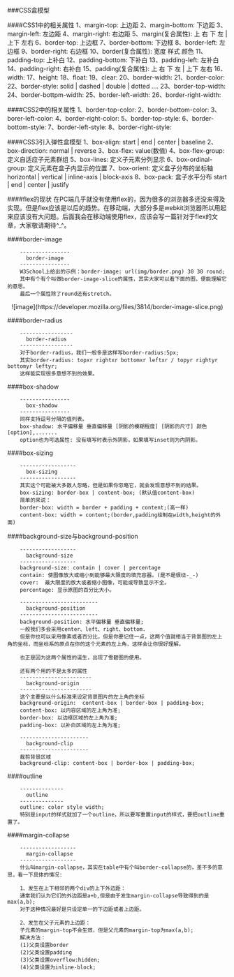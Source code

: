 ###CSS盒模型

####CSS1中的相关属性
    1、margin-top: 上边距
    2、margin-bottom: 下边距
    3、margin-left: 左边距
    4、margin-right: 右边距
    5、margin(复合属性): 上 右 下 左 | 上下 左右
    6、border-top: 上边框
    7、border-bottom: 下边框
    8、border-left: 左边框
    9、border-right: 右边框
    10、border(复合属性): 宽度 样式 颜色
    11、padding-top: 上补白
    12、padding-bottom: 下补白
    13、padding-left: 左补白
    14、padding-right: 右补白
    15、padding(复合属性): 上 右 下 左 | 上下 左右
    16、width:
    17、height:
    18、float:
    19、clear:
    20、border-width:
    21、border-color:
    22、border-style: solid | dashed | double | dotted ....
    23、border-top-width:
    24、border-bottpm-width:
    25、border-left-width:
    26、border-right-width:

####CSS2中的相关属性
    1、border-top-color:
    2、border-bottom-color:
    3、borer-left-color:
    4、border-right-color:
    5、border-top-style:
    6、border-bottom-style:
    7、border-left-style:
    8、border-right-style:

####CSS3引入弹性盒模型
    1、box-align: start | end | center | baseline
    2、box-direction: normal | reverse
    3、box-flex: value(数值)
    4、box-flex-group: 定义自适应子元素群组
    5、box-lines: 定义子元素分列显示
    6、box-ordinal-group: 定义元素在盒子内显示的位置
    7、box-orient: 定义盒子分布的坐标轴 horizontal | vertical | inline-axis | block-axis
    8、box-pack: 盒子水平分布 start | end | center | justify

####flex的现状
  在PC端几乎就没有使用flex的，因为很多的浏览器多还没来得及实现。但是flex应该是以后的趋势。在移动端，大部分多是webkit浏览器所以用起来应该没有大问题。后面我会在移动端使用flex，应该会写一篇针对于flex的文章，大家敬请期待^_^。

####border-image
```
    ----------------
      border-image
    ----------------
    W3School上给出的示例：border-image: url(img/border.png) 30 30 round;
    其中有个有个叫做border-image-slice的属性，其实大家可以看下面的图，便能理解它的意思。
    最后一个属性除了round还有stretch。
```
<center>![image](https://developer.mozilla.org/files/3814/border-image-slice.png)</center>

####border-radius
```
    -----------------
      border-radius
    -----------------
    对于border-radius，我们一般多是这样写border-radius:5px;
    其实border-radius: topxr rightxr bottomxr leftxr / topyr rightyr bottomyr leftyr;
    这样能实现很多意想不到的效果。
```

####box-shadow
```
    ----------------
      box-shadow
    ----------------
    同样支持逗号分隔的值列表。
    box-shadow: 水平偏移量 垂直偏移量 [阴影的模糊程度] [阴影的尺寸] 颜色 [option],.......
    option也为可选属性: 没有填写时表示外阴影，如果填写inset则为内阴影。
```

####box-sizing
```
    ------------------
      box-sizing
    ------------------
    其实这个可能被大多数人忽略，但是如果你忽略它，就会发现意想不到的结果。
    box-sizing: border-box | content-box; (默认值content-box)
    简单的来说：
    border-box: width = border + padding + content;(高一样)
    content-box: width = content;(border,padding绘制在width,height的外面)
```

####background-size与background-position
```
    ------------------
      background-size
    ------------------
    background-size: contain | cover | percentage
    contain: 使图像放大或缩小到能够最大限度的填充容器。(是不是很绕-_-)
    cover:  最大限度的放大或者缩小图像，可能或导致显示不全。
    percentage: 显示原图的百分比大小。

    -------------------------
      background-position
    -------------------------
    background-position: 水平偏移量 垂直偏移量;
    一般我们多会采用center、left、right、bottom.
    但是你也可以采用像素或者百分比，但是你要记住一点，这两个值就相当于背景图的左上角的坐标，而坐标系的原点在你的这个元素的左上角，这样会让你很好理解。

    也正是因为这两个属性的诞生，出现了雪碧图的使用。

    还有两个用的不是太多的属性
    -----------------------
      background-origin
    -----------------------
    这个主要是以什么标准来设定背景图片的左上角的坐标
    background-origin:  content-box | border-box | padding-box;
    content-box: 以内容区域的左上角为准;
    border-box: 以边框区域的左上角为准;
    padding-box: 以补白区域的左上角为准;

    ----------------------
      background-clip
    ----------------------  
    裁剪背景区域
    background-clip: content-box | border-box | padding-box;
```

####outline
```
    --------------
      outline
    --------------
    outline: color style width;
    特别是input的样式就加了一个outline，所以要写重置input的样式，要把outline重置了。
```

####margin-collapse
```
    ------------------
      margin-collapse
    ------------------
    什么叫margin-collapse，其实在table中有个叫border-collapse的，差不多的意思，看一下具体的情况:

    1、发生在上下相邻的两个div的上下外边距：
    通常我们认为它们的外边距是a+b,但是由于发生margin-collapse导致得到的是max(a,b);
    对于这种情况最好是只设定单一的下边距或者上边距。

    2、发生在父子元素的上边距：
    子元素的margin-top不会生效，但是父元素的margin-top为max(a,b);
    解决方法：
    (1)父类设置border
    (2)父类设置padding
    (3)父类设置overflow:hidden;
    (4)父类设置为inline-block;

```
